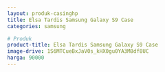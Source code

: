 ```yaml
---
layout: produk-casinghp
title: Elsa Tardis Samsung Galaxy S9 Case
categories: samsung

# Produk
product-title: Elsa Tardis Samsung Galaxy S9 Case
image-drive: 1S6MTCueBxJaV0s_kHX0gu0YA3M8df8UC
harga: 90000
---
```


